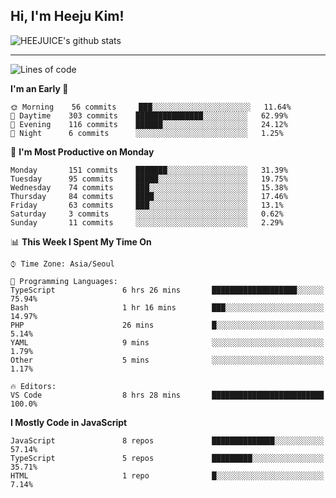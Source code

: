 ## Hi, I'm Heeju Kim!

![HEEJUICE's github stats](https://github-readme-stats.vercel.app/api?username=HEEJUICE&show_icons=true)

---
<!--START_SECTION:waka-->
![Lines of code](https://img.shields.io/badge/From%20Hello%20World%20I%27ve%20Written-20.9%20million%20lines%20of%20code-blue)

**I'm an Early 🐤** 

```text
🌞 Morning    56 commits     ███░░░░░░░░░░░░░░░░░░░░░░   11.64% 
🌆 Daytime    303 commits    ███████████████░░░░░░░░░░   62.99% 
🌃 Evening    116 commits    ██████░░░░░░░░░░░░░░░░░░░   24.12% 
🌙 Night      6 commits      ░░░░░░░░░░░░░░░░░░░░░░░░░   1.25%

```
📅 **I'm Most Productive on Monday** 

```text
Monday       151 commits    ███████░░░░░░░░░░░░░░░░░░   31.39% 
Tuesday      95 commits     █████░░░░░░░░░░░░░░░░░░░░   19.75% 
Wednesday    74 commits     ███░░░░░░░░░░░░░░░░░░░░░░   15.38% 
Thursday     84 commits     ████░░░░░░░░░░░░░░░░░░░░░   17.46% 
Friday       63 commits     ███░░░░░░░░░░░░░░░░░░░░░░   13.1% 
Saturday     3 commits      ░░░░░░░░░░░░░░░░░░░░░░░░░   0.62% 
Sunday       11 commits     ░░░░░░░░░░░░░░░░░░░░░░░░░   2.29%

```


📊 **This Week I Spent My Time On** 

```text
⌚︎ Time Zone: Asia/Seoul

💬 Programming Languages: 
TypeScript               6 hrs 26 mins       ███████████████████░░░░░░   75.94% 
Bash                     1 hr 16 mins        ███░░░░░░░░░░░░░░░░░░░░░░   14.97% 
PHP                      26 mins             █░░░░░░░░░░░░░░░░░░░░░░░░   5.14% 
YAML                     9 mins              ░░░░░░░░░░░░░░░░░░░░░░░░░   1.79% 
Other                    5 mins              ░░░░░░░░░░░░░░░░░░░░░░░░░   1.17%

🔥 Editors: 
VS Code                  8 hrs 28 mins       █████████████████████████   100.0%

```

**I Mostly Code in JavaScript** 

```text
JavaScript               8 repos             ██████████████░░░░░░░░░░░   57.14% 
TypeScript               5 repos             █████████░░░░░░░░░░░░░░░░   35.71% 
HTML                     1 repo              █░░░░░░░░░░░░░░░░░░░░░░░░   7.14%

```



<!--END_SECTION:waka-->
